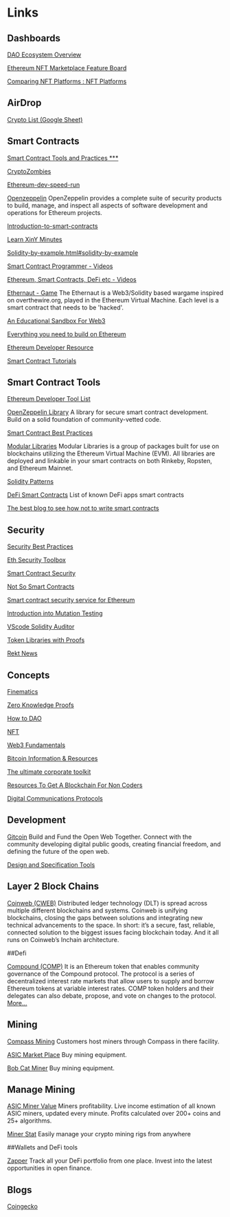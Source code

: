 # Links

## Dashboards

[DAO Ecosystem Overview](https://deepdao.io/#/deepdao/dashboard)

[Ethereum NFT Marketplace Feature Board](https://docs.google.com/spreadsheets/d/1Idy9TBXcWk6VpbASscXHSORaoaz0YR_arBvKRDu6xOI/edit#gid=0)

[Comparing NFT Platforms : NFT Platforms](https://docs.google.com/spreadsheets/u/1/d/1eji5PVW-TQ8FbAaGTFR7tGwYeZ92pQss30ttLJjw3yg/htmlview)


## AirDrop

[Crypto List (Google Sheet)](https://docs.google.com/spreadsheets/u/0/d/1f_9c8P28dXG5K6DXlHGeTQUww5K8Ft6GgCKYZ8scjb0/htmlview?s=09)


## Smart Contracts

[Smart Contract Tools and Practices ***](https://kernel.community/en/resources/smart-contracts)

[CryptoZombies](https://cryptozombies.io/en/course/)

[Ethereum-dev-speed-run](https://medium.com/@austin_48503/%EF%B8%8Fethereum-dev-speed-run-bd72bcba6a4c)

[Openzeppelin](https://docs.openzeppelin.com/openzeppelin/) OpenZeppelin provides a complete suite of security products to build, manage, and inspect all aspects of software development and operations for Ethereum projects.

[Introduction-to-smart-contracts](https://docs.soliditylang.org/en/v0.8.8/introduction-to-smart-contracts.html)

[Learn XinY Minutes](https://learnxinyminutes.com/docs/solidity/)

[Solidity-by-example.html#solidity-by-example](https://docs.soliditylang.org/en/v0.8.8/solidity-by-example.html#solidity-by-example)

[Smart Contract Programmer - Videos](https://www.youtube.com/channel/UCJWh7F3AFyQ_x01VKzr9eyA/videos)

[Ethereum, Smart Contracts, DeFi etc - Videos](https://www.youtube.com/c/EatTheBlocks/videos)

[Ethernaut - Game](https://ethernaut.openzeppelin.com/) The Ethernaut is a Web3/Solidity based wargame inspired on overthewire.org, played in the Ethereum Virtual Machine. Each level is a smart contract that needs to be 'hacked'.

[An Educational Sandbox For Web3](https://eth.build/)

[Everything you need to build on Ethereum](https://github.com/scaffold-eth/scaffold-eth)

[Ethereum Developer Resource](https://ethereum.org/en/developers/)

[Smart Contract Tutorials](https://smartcontractdb.com/tutorialsX)


## Smart Contract Tools

[Ethereum Developer Tool List](https://github.com/ConsenSys/ethereum-developer-tools-list)

[OpenZeppelin Library](https://github.com/OpenZeppelin/openzeppelin-contracts) A library for secure smart contract development. Build on a solid foundation of community-vetted code.

[Smart Contract Best Practices](https://consensys.github.io/smart-contract-best-practices/)

[Modular Libraries](https://github.com/modular-network/ethereum-libraries#modular-libraries) Modular Libraries is a group of packages built for use on blockchains utilizing the Ethereum Virtual Machine (EVM). All libraries are deployed and linkable in your smart contracts on both Rinkeby, Ropsten, and Ethereum Mainnet.

[Solidity Patterns](https://github.com/fravoll/solidity-patterns)

[DeFi Smart Contracts](https://github.com/defiprime/defi-smart-contracts) List of known DeFi apps smart contracts

[The best blog to see how not to write smart contracts](https://samczsun.com/)


## Security

[Security Best Practices](https://kernel.community/en/resources/security)

[Eth Security Toolbox](https://github.com/trailofbits/eth-security-toolbox)

[Smart Contract Security](https://secureum.substack.com/p/smart-contract-security-101-secureum)

[Not So Smart Contracts](https://github.com/crytic/not-so-smart-contracts)

[Smart contract security service for Ethereum](https://mythx.io/)

[Introduction into Mutation Testing](https://joranhonig.nl/introduction-into-mutation/)

[VScode Solidity Auditor](https://github.com/ConsenSys/vscode-solidity-auditor)

[Token Libraries with Proofs](https://github.com/sec-bit/tokenlibs-with-proofs)

[Rekt News](https://rekt.news/)


## Concepts

[Finematics](https://www.youtube.com/c/Finematics/videos)

[Zero Knowledge Proofs](https://github.com/matter-labs/awesome-zero-knowledge-proofs)

[How to DAO](https://docs.google.com/document/d/1jxbb3YkrjAT1TUe6W2yCFUAsXUhdVt5JYoJwmMfykoQ/edit#heading=h.xm43iia8mx4f)

[NFT](https://future.a16z.com/nft-canon/)

[Web3 Fundamentals](https://github.com/londonblockchainlabs/web3-fundamentals)

[Bitcoin Information & Resources](https://github.com/londonblockchainlabs/web3-fundamentals)

[The ultimate corporate toolkit](https://widgets.weforum.org/blockchain-toolkit/modules/index.html)

[Resources To Get A Blockchain For Non Coders](https://medium.com/coinmonks/free-resources-to-get-a-blockchain-job-in-6-months-or-less-for-non-coders-5ddee72fbc7b)

[Digital Communications Protocols](https://docs.google.com/spreadsheets/d/1-UlA4-tslROBDS9IqHalWVztqZo7uxlCeKPQ-8uoFOU/edit#gid=0)


## Development

[Gitcoin](https://gitcoin.co/) Build and Fund the Open Web Together. Connect with the community developing digital public goods, creating financial freedom, and defining the future of the open web.

[Design and Specification Tools](https://kernel.community/en/resources/design-spec)


## Layer 2 Block Chains

[Coinweb (CWEB)](https://coinweb.io/) Distributed ledger technology (DLT) is spread across multiple different blockchains and systems. Coinweb is unifying blockchains, closing the gaps between solutions and integrating new technical advancements to the space. In short: it’s a secure, fast, reliable, connected solution to the biggest issues facing blockchain today. And it all runs on Coinweb’s Inchain architecture.


##Defi

[Compound (COMP)](https://compound.finance/) It is an Ethereum token that enables community governance of the Compound protocol. The protocol is a series of decentralized interest rate markets that allow users to supply and borrow Ethereum tokens at variable interest rates. COMP token holders and their delegates can also debate, propose, and vote on changes to the protocol. [More...](https://www.coinbase.com/price/compound)


## Mining

[Compass Mining](https://compassmining.io/) Customers host miners through Compass in there facility.

[ASIC Market Place](https://asicmarketplace.com/) Buy mining equipment.

[Bob Cat Miner](https://www.bobcatminer.com/) Buy mining equipment.



## Manage Mining

[ASIC Miner Value](https://www.asicminervalue.com/) Miners profitability. Live income estimation of all known ASIC miners, updated every minute. Profits calculated over 200+ coins and 25+ algorithms.

[Miner Stat](https://minerstat.com/) Easily manage your crypto mining rigs from anywhere


##Wallets and DeFi tools

[Zapper](https://zapper.fi/) Track all your DeFi portfolio from one place. Invest into the latest opportunities in open finance.



## Blogs

[Coingecko](https://www.coingecko.com/en) 
